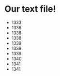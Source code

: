 Our text file!
==============

* 1333
* 1336
* 1338
* 1338
* 1339
* 1339
* 1339
* 1340
* 1341
* 1341
